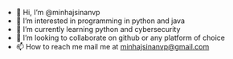 - 👋 Hi, I’m @minhajsinanvp
- 👀 I’m interested in programming in python and java
- 🌱 I’m currently learning python and cybersecurity
- 💞️ I’m looking to collaborate on github or any platform of choice
- 📫 How to reach me mail me at minhajsinanvp@gmail.com

<!---
minhajsinanvp/minhajsinanvp is a ✨ special ✨ repository because its `README.md` (this file) appears on your GitHub profile.
You can click the Preview link to take a look at your changes.
--->
